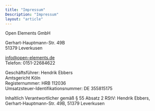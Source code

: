 ```yaml
---
title: "Impressum"
Description: "Impressum"
layout: "article"
---
```

Open Elements GmbH</br>

Gerhart-Hauptmann-Str. 49B</br>
51379 Leverkusen</br>

info@open-elements.de</br>
Telefon: 0151-22684622</br>

Geschäftsführer: Hendrik Ebbers</br>
Amtsgericht Köln</br>
Registernummer: HRB 112036</br>
Umsatzsteuer-Identifikationsnummer: DE 355815175</br>

Inhaltlich Verantwortlicher gemäß § 55 Absatz 2 RStV: Hendrik Ebbers, Gerhart-Hauptmann-Str. 49B, 51379 Leverkusen